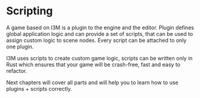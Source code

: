 # Scripting

A game based on I3M is a plugin to the engine and the editor. Plugin defines global application logic and can provide
a set of scripts, that can be used to assign custom logic to scene nodes. Every script can be attached to only one 
plugin.

I3M uses scripts to create custom game logic, scripts can be written only in Rust which ensures that your game will
be crash-free, fast and easy to refactor.

Next chapters will cover all parts and will help you to learn how to use plugins + scripts correctly.